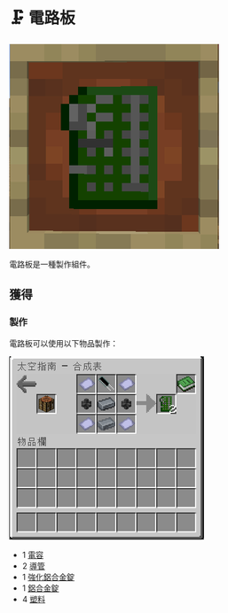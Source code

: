 # 🗜 電路板

![](<../.gitbook/assets/image (102).png>)

電路板是一種製作組件。

## 獲得

### 製作

電路板可以使用以下物品製作：

![](<../.gitbook/assets/image (222).png>)

* 1 [電容](Capacitor.md)
* 2 [導管](Conduit.md)
* 1 [強化鋁合金錠](Reinforced-Aluminium-Alloy-Ingot.md)
* 1 [鋁合金錠](Aluminium-Alloy-Ingot.md)
* 4 [塑料](Plastic.md)
